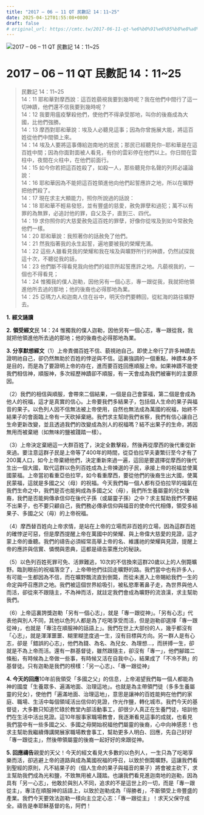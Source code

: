 ```yaml
---
title: "2017 – 06 – 11 QT 民數記 14：11~25"
date: 2025-04-12T01:55:08+0800
draft: false
# original_url: https://cmtc.tw/2017-06-11-qt-%e6%b0%91%e6%95%b8%e8%a8%98-14%ef%bc%9a1125
---
```


![2017 – 06 – 11 QT 民數記 14：11\~25](/images/qt.jpg   "2017 – 06 – 11 QT 民數記 14：11\~25")

# 2017 – 06 – 11 QT 民數記 14：11\~25

> 民數記 14：11\~25  
> 14：11 耶和華對摩西說：這百姓藐視我要到幾時呢？我在他們中間行了這一切神蹟，他們還不信我要到幾時呢？  
> 14：12 我要用瘟疫擊殺他們，使他們不得承受那地，叫你的後裔成為大國，比他們強勝。  
> 14：13 摩西對耶和華說：埃及人必聽見這事；因為你曾施展大能，將這百姓從他們中間領上來。  
> 14：14 埃及人要將這事傳給迦南地的居民；那民已經聽見你─耶和華是在這百姓中間；因為你面對面被人看見，有你的雲彩停在他們以上。你日間在雲柱中，夜間在火柱中，在他們前面行。  
> 14：15 如今你若把這百姓殺了，如殺一人，那些聽見你名聲的列邦必議論說：  
> 14：16 耶和華因為不能把這百姓領進他向他們起誓應許之地，所以在曠野把他們殺了。  
> 14：17 現在求主大顯能力，照你所說過的話說：  
> 14：18 耶和華不輕易發怒，並有豐盛的慈愛，赦免罪孽和過犯；萬不以有罪的為無罪，必追討他的罪，自父及子，直到三、四代。  
> 14：19 求你照你的大慈愛赦免這百姓的罪孽，好像你從埃及到如今常赦免他們一樣。  
> 14：20 耶和華說：我照著你的話赦免了他們。  
> 14：21 然我指著我的永生起誓，遍地要被我的榮耀充滿。  
> 14：22 這些人雖看見我的榮耀和我在埃及與曠野所行的神蹟，仍然試探我這十次，不聽從我的話，  
> 14：23 他們斷不得看見我向他們的祖宗所起誓應許之地。凡藐視我的，一個也不得看見；  
> 14：24 惟獨我的僕人迦勒，因他另有一個心志，專一跟從我，我就把他領進他所去過的那地；他的後裔也必得那地為業。  
> 14：25 亞瑪力人和迦南人住在谷中，明天你們要轉回，從紅海的路往曠野去。

**1.** **經文誦讀**

**2.** **領受經文**民 14：24 惟獨我的僕人迦勒，因他另有一個心志，專一跟從我，我就把他領進他所去過的那地；他的後裔也必得那地為業。

**3. 分享默想經文**（1）上帝責備百姓不信、藐視祂自己。即使上帝行了許多神蹟去證明祂自己，卻仍然無助於百姓的悖逆與不信。這裏強調的一個重點，神蹟本身不是目的，而是為了要證明上帝的存在，進而要百姓回應順服上帝。如果神蹟不能使我們相信神，順服神，多次經歷神蹟卻不順服，有一天會成為我們被審判的主要原因。

（2）我們的相信與順服，會帶來二個結果，一個是自己會蒙福，第二個是會成為他人的祝福，這才是真實的信心。上帝要我們多結果子，包括個人生命的果子與福音的果子。以色列人因不信無法被上帝使用，自然也無法成為萬國的祝福，始終不結果子的會面臨上帝有一天砍掉棄絕。我們求主幫助我們省察，我們有信心讓自己生命更新改變，並且透過我們的改變成為別人的祝福嗎？結不出果子的生命，將因無用而被棄絕（如無味的鹽被踐踏一樣）。

（3）上帝決定棄絕這一大群百姓了，決定全數擊殺，然後再從摩西的後代重從新來過。要注意這群子民是上帝等了400年的時間，從亞伯拉罕夫妻繁衍至今才有了200萬人口，如今上帝棄絕他們，決定重新來過一遍，這回是要選擇從摩西的後代生出一個大國，取代這群以色列百姓成為上帝揀選的子民，承接上帝的祝福並使萬國蒙福。上帝當初看重亞伯拉罕，如今看重摩西，要從他們的後裔生出大國，使萬民蒙福，這就是多國之父（母）的祝福。今天我們每一個人都有亞伯拉罕的福氣在我們生命之中，我們是否也能夠成為多國之父（母），我們所生養屬靈的兒女後裔，我們是否能夠傳承信仰在後代子孫（或屬靈子孫）之中？求主幫助我們不要結不出果子，也不要只顧自己，我們務必傳承信仰與福音的使命代代相傳，領受多結果子、多國之父（母）的上帝祝福。

（4）摩西替百姓向上帝求情，是站在上帝的立場而非百姓的立場，因為這群百姓的確悖逆可惡，但是摩西提醒上帝在萬國中的榮耀、與上帝偉大慈愛的見證，這才蒙上帝的垂聽。我們的禱告必須經常高舉上帝的名、維護祂的榮耀與見證，提醒上帝的應許與信實、憐憫與恩典，這都是禱告蒙應允的秘訣。

（5）以色列百姓死罪可免、活罪難逃，10次的不信換來這群20歲以上的人倒斃曠野。臨到眼前的祝福落空了，上帝帶他們往回走曠野的路。我們當中也有許多人，有可能一生都因為不信，而在曠野飄流直到倒斃，而從未進入上帝賜給我們一生的命定與呼召應許之地。我們被這個世界給吸引，被私慾牽著鼻子走，為世界與他人而活，卻從來不跟隨主，不為神而活，就註定我們會成為曠野的流浪漢，求主幫助我們。

（6）上帝這裏誇獎迦勒「另有一個心志」，就是「專一跟從神」。「另有心志」代表他與別人不同，其他以色列人都是為了吃喝享受而活，但是迦勒卻選擇「專一跟從神」，也就是「專注在順服神的話語上」。我們在世上大部份的人，幾乎都沒有「心志」，就是渾渾噩噩、糊里糊塗度過一生，沒有目標與方向。另一群人是有心志，卻是「錯誤的心志」，他們為錢、為名、為兒女、為理想…，而拼搏一生，卻就是不為上帝而活。還有一群基督徒，雖然跟隨主，卻沒有「專一」，他們腳踏二條船，有時候為上帝做一些事，有時候又活在自我中心，結果成了「不冷不熱」的基督徒。只有迦勒是我們的榜樣：「另一心志」、「專一跟從神」

**4. 今天的回應**10年前我領受「多國之父」的信息，上帝渴望我們每一個人都能為神的國度「生養眾多、遍滿地面、治理這地」。也就是為主帶領門徒（多多生養屬靈的兒女），使他們「遍滿地面、治理這地」，意思是讓神的百姓能夠在他們的家庭、職場、生活中每個領域活出信仰的見證，作光作鹽，轉化城市。我們今天的基督徒，大多數只知道忙碌於教堂內部活動事工，卻很少人真正在生養門徒，培訓他們在生活中活出見證。這10年服事家職場教會，我逐漸看見這事的成就，也看見我們當中有一些多國之父、多國之母開始祝福他們屬靈的後裔，心中向神感恩！也求主幫助我繼續傳講開展家職場教會事工，幫助更多人明白、回應，先自己好好「專一跟從主」，然後帶領屬靈的後裔一起好好的來跟從神。

**5. 回應禱告**親愛的天父！今天的經文看見大多數的以色列人，一生只為了吃喝享樂而活，卻逃避上帝的道路與成為萬國祝福的呼召，以致於倒斃曠野。這讓我們看到聖經的原則，凡不結果子的（個人生命的果子與福音的果子）將會被主砍下，求主幫助我們成為光和鹽，不致無用被人踐踏。也讓我們看見進迦南地的迦勒，因為具有「另一心志」，他敢於與別人不同，追求的不是這世上的一切，而是「專一跟從主」，專注在順服神的話語上，以致於迦勒成為「得勝者」，不斷領受上帝豐盛的產業。我們今天要效法迦勒一樣向主立定心志：「專一跟從主」！求天父保守成全。禱告是奉耶穌基督的名，阿們！